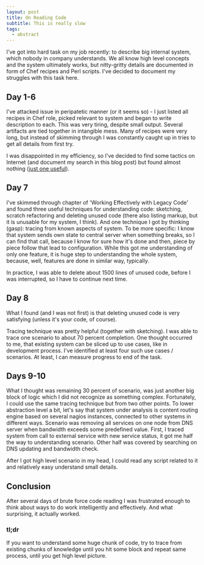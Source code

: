 ```yaml
---
layout: post
title: On Reading Code
subtitle: This is really slow
tags:
  - abstract
---
```


I've got into hard task on my job recently: to describe big internal system, which nobody
in company understands. We all know high level concepts and the system ultimately works,
but nitty-gritty details are documented in form of Chef recipes and Perl scripts.
I've decided to document my struggles with this task here.


## Day 1-6

I've attacked issue in peripatetic manner (or it seems so) - I just listed
all recipes in Chef role, picked relevant to system and began to write description
to each. This was very tiring, despite small output. Several artifacts are tied
together in intangible mess. Many of recipes were very long, but instead of skimming
through I was constantly caught up in tries to get all details from first try.

I was disappointed in my efficiency, so I've decided
to find some tactics on Internet (and document my search in this blog post)
but found almost nothing ([just one useful](http://www.gigamonkeys.com/code-reading/)).


## Day 7

I've skimmed through chapter of 'Working Effectively with Legacy Code' and found
three useful techniques for understanding code: sketching, scratch refactoring and
deleting unused code (there also listing markup, but it is unusable for my system,
I think). And one technique I got by thinking (gasp): tracing from known aspects of
system. To be more specific: I know that system sends own state to central server
when something breaks, so I can find that call, because I know for sure how it's
done and then, piece by piece follow that lead to configuration. While this got
me understanding of only one feature, it is huge step to understanding the whole system,
because, well, features are done in similar way, typically.

In practice, I was able to delete about 1500 lines of unused code, before I was interrupted,
so I have to continue next time.


## Day 8

What I found (and I was not first) is that deleting unused code is very satisfying
(unless it's your code, of course).

Tracing technique was pretty helpful (together with sketching). I was able to trace
one scenario to about 70 percent completion. One thought occurred to me, that
existing system can be sliced up to use cases, like in development process.
I've identified at least four such use cases / scenarios. At least, I can measure progress
to end of the task.


## Days 9-10

What I thought was remaining 30 percent of scenario, was just another big block
of logic which I did not recognize as something complex. Fortunately, I could
use the same tracing technique but from two other points. To lower abstraction
level a bit, let's say that system under analysis is content routing engine
based on several nagios instances, connected to other systems in different ways.
Scenario was removing all services on one node from DNS server when bandwidth
exceeds some predefined value. First, I traced system from call to external service with
new service status, it got me half the way to understanding scenario. Other half
was covered by searching on DNS updating and bandwidth check.

After I got high level scenario in my head, I could read any script related to it and
relatively easy understand small details.


## Conclusion

After several days of brute force code reading I was frustrated enough to think
about ways to do work intelligently and effectively. And what surprising,
it actually worked.

### tl;dr

If you want to understand some huge chunk of code, try to trace from
existing chunks of knowledge until you hit some block and repeat same process,
until you get high level picture.

